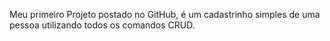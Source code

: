Meu primeiro Projeto postado no GitHub, é um cadastrinho simples de uma pessoa utilizando todos os comandos CRUD.